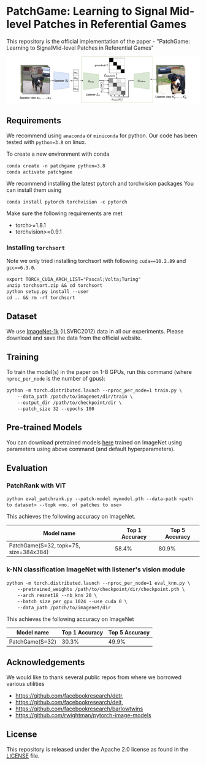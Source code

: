 # PatchGame: Learning to Signal Mid-level Patches in Referential Games

This repository is the official implementation of the paper - "PatchGame: Learning to SignalMid-level Patches in Referential Games" 

![Overview](assets/GameOverview.png)

## Requirements

We recommend using `anaconda` or `miniconda` for python. Our code has been tested with `python=3.8` on linux.

To create a new environment with conda

```
conda create -n patchgame python=3.8
conda activate patchgame
```

We recommend installing the latest pytorch and torchvision packages
You can install them using 

```
conda install pytorch torchvision -c pytorch
``` 
Make sure the following requirements are met

* torch>=1.8.1
* torchvision>=0.9.1


### Installing `torchsort`

Note we only tried installing torchsort with following `cuda==10.2.89` and `gcc==6.3.0`.

```
export TORCH_CUDA_ARCH_LIST="Pascal;Volta;Turing"
unzip torchsort.zip && cd torchsort
python setup.py install --user
cd .. && rm -rf torchsort
```

## Dataset
We use [ImageNet-1k](https://www.image-net.org/) (ILSVRC2012) data in all our experiments. Please download and save the data from the official website.

## Training

To train the model(s) in the paper on 1-8 GPUs, run this command (where `nproc_per_node` is the number of gpus):

```train
python -m torch.distributed.launch --nproc_per_node=1 train.py \
    --data_path /patch/to/imagenet/dir/train \
    --output_dir /path/to/checkpoint/dir \
    --patch_size 32 --epochs 100
```

## Pre-trained Models

You can download pretrained models [here](https://drive.google.com/drive/folders/18wRWHzphtX7um0GB15NMSqIkHyHZrjtc?usp=sharing) trained on ImageNet using parameters using above command (and default hyperparameters). 

## Evaluation

### PatchRank with ViT

```eval
python eval_patchrank.py --patch-model mymodel.pth --data-path <path to dataset> --topk <no. of patches to use>
```

This achieves the following accuracy on ImageNet.

| Model name         | Top 1 Accuracy  | Top 5 Accuracy |
| ------------------ |---------------- | -------------- |
| PatchGame(S=32, topk=75, size=384x384)    |     58.4%         |      80.9%       |


### k-NN classification ImageNet with listener's vision module

```eval
python -m torch.distributed.launch --nproc_per_node=1 eval_knn.py \
    --pretrained_weights /path/to/checkpoint/dir/checkpoint.pth \
    --arch resnet18 --nb_knn 20 \
    --batch_size_per_gpu 1024 --use_cuda 0 \
    --data_path /patch/to/imagenet/dir
```

This achieves the following accuracy on ImageNet

| Model name         | Top 1 Accuracy  | Top 5 Accuracy |
| ------------------ |---------------- | -------------- |
| PatchGame(S=32)    |     30.3%       |      49.9%     |


## Acknowledgements

We would like to thank several public repos from where we borrowed various utilities
- https://github.com/facebookresearch/detr,
- https://github.com/facebookresearch/deit,
- https://github.com/facebookresearch/barlowtwins
- https://github.com/rwightman/pytorch-image-models

## License
This repository is released under the Apache 2.0 license as found in the [LICENSE](LICENSE) file.
